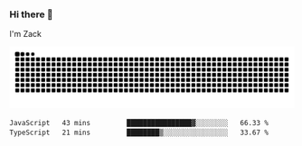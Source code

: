 ### Hi there 👋
I'm Zack

![](https://raw.githubusercontent.com/z4cki/z4cki/refs/heads/output/github-contribution-grid-snake.svg)
<!--START_SECTION:waka-->

```txt
JavaScript   43 mins         ████████████████▓░░░░░░░░   66.33 %
TypeScript   21 mins         ████████▒░░░░░░░░░░░░░░░░   33.67 %
```

<!--END_SECTION:waka-->
